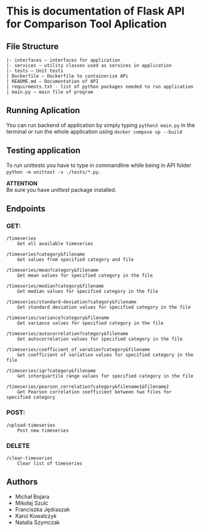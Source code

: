 # This is documentation of Flask API for Comparison Tool Aplication

## File Structure 
```
|- interfaces – interfaces for application
|- services – utility classes used as services in application
|- tests – Unit tests
| Dockerfile – Dockerfile to containerize APi
| README.md – Documentation of API
| requirments.txt - list of python packages needed to run application
| main.py – main file of program
```
## Running Aplication
You can run backend of application by simply typing `python3 main.py` in the terminal or run the whole application using `docker compose up --build`

## Testing application
To run unittests you have to type in commandline while being in API folder `python -m unittest -v ./tests/*.py`. 

**ATTENTION**<br> 
Be sure you have *unittest* package installed. 

## Endpoints
### GET:
    /timeseries
        Get all available timeseries

    /timeseries?category&filename
        Get values from specified category and file
    
    /timeseries/mean?category&filename
        Get mean values for specified category in the file

    /timeseries/median?category&filename
        Get median values for specified category in the file

    /timeseries/standard-deviation?category&filename
        Get standard deviation values for specified category in the file

    /timeseries/variance?category&filename
        Get variance values for specified category in the file

    /timeseries/autocorrelation?category&filename
        Get autocorrelation values for specified category in the file

    /timeseries/coefficient_of_varation?category&filename
        Get coefficient of variation values for specified category in the file
    
    /timeseries/iqr?category&filename
        Get interquartile range values for specified category in the file
    
    /timeseries/pearson_correlation?category&filename1&filename2
        Get Pearson correlation coefficient between two files for specified category

### POST:
    /upload-timeseries 
        Post new timeseries

### DELETE 
    /clear-timeseries
        Clear list of timeseries

## Authors
- Michał Bojara 
- Mikołaj Szulc
- Franciszka Jędraszak
- Karol Kowalczyk 
- Natalia Szymczak